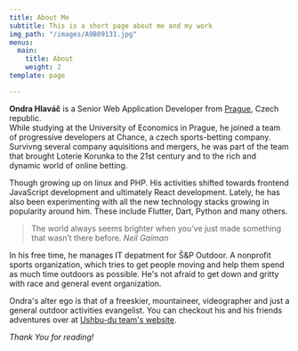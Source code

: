 ```yaml
---
title: About Me
subtitle: This is a short page about me and my work
img_path: "/images/A9B09131.jpg"
menus:
  main:
    title: About
    weight: 2
template: page

---
```

**Ondra Hlaváč** is a Senior Web Application Developer from [Prague](https://en.wikipedia.org/wiki/Prague "Prague"), Czech republic.  
While studying at the University of Economics in Prague, he joined a team of progressive developers at Chance, a czech sports-betting company. Survivng several company aquisitions and mergers, he was part of the team that brought Loterie Korunka to the 21st century and to the rich and dynamic world of online betting.

Though growing up on linux and PHP. His activities shifted towards frontend JavaScript development and ultimately React development. Lately, he has also been experimenting with all the new technology stacks growing in popularity around him. These include Flutter, Dart, Python and many others.

> The world always seems brighter when you’ve just made something that wasn’t there before. <cite>Neil Gaiman</cite>

In his free time, he manages IT depatment for Š&P Outdoor. A nonprofit sports organization, which tries to get people moving and help them spend as much time outdoors as possible. He's not afraid to get down and gritty with race and general event organization.

Ondra's alter ego is that of a freeskier, mountaineer, videographer and just a general outdoor activities evangelist. You can checkout his and his friends adventures over at [Ushbu-du team's website](https://ushbudu.team "Ushbu-du team").

_Thank You for reading!_